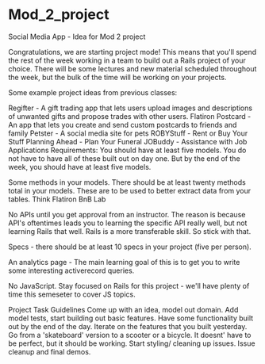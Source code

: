 # Mod_2_project
Social Media App - Idea for Mod 2 project

Congratulations, we are starting project mode! This means that you'll spend the rest of the week working in a team to build out a Rails project of your choice. There will be some lectures and new material scheduled throughout the week, but the bulk of the time will be working on your projects.

Some example project ideas from previous classes:

Regifter - A gift trading app that lets users upload images and descriptions of unwanted gifts and propose trades with other users.
Flatiron Postcard - An app that lets you create and send custom postcards to friends and family
Petster - A social media site for pets
ROBYStuff - Rent or Buy Your Stuff
Planning Ahead - Plan Your Funeral
JOBuddy - Assistance with Job Applications
Requirements:
You should have at least five models. You do not have to have all of these built out on day one. But by the end of the week, you should have at least five models.

Some methods in your models. There should be at least twenty methods total in your models. These are to be used to better extract data from your tables. Think Flatiron BnB Lab

No APIs until you get approval from an instructor. The reason is because API's oftentimes leads you to learning the specific API really well, but not learning Rails that well. Rails is a more transferable skill. So stick with that.

Specs - there should be at least 10 specs in your project (five per person).

An analytics page - The main learning goal of this is to get you to write some interesting activerecord queries.

No JavaScript. Stay focused on Rails for this project - we'll have plenty of time this semeseter to cover JS topics.

Project Task Guidelines
Come up with an idea, model out domain.
Add model tests, start building out basic features. Have some functionality built out by the end of the day.
Iterate on the features that you built yesterday. Go from a 'skateboard' version to a scooter or a bicycle. It doesnt' have to be perfect, but it should be working.
Start styling/ cleaning up issues.
Issue cleanup and final demos.
